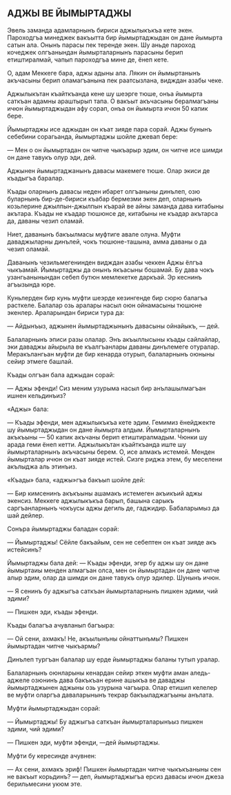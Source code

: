 ## АДЖЫ ВЕ ЙЫМЫРТАДЖЫ

Эвель заманда адамларнынъ бириси аджылыкъкъа кете экен.
Пароходгъа минеджек вакъытта бир йымыртаджыдан он дане йымырта сатын ала.
Онынъ парасы пек теренде экен.
Шу аньде пароход кочеджек олгъанындан йымырталарнынъ парасыны берип етиштиралмай, чапып пароходгъа мине де, ёнеп кете.

О, адам Меккеге бара, аджы адыны ала.
Лякин он йымыртанынъ акъчасыны берип оламагъанына пек раатсызлана, видждан азабы чеке.

Аджылыкътан къайткъанда кене шу шеэрге тюше, онъа йымырта саткъан адамны араштырып тапа.
О вакъыт акъчасыны бералмагъаны ичюн йымыртаджыдан афу сорап, онъа он йымырта ичюн 50 капик бере.

Йымыртаджы исе аджыдан он къат зияде пара сорай.
Аджы бунынъ себебини сорагьанда, йымыртаджы шойле джевап бере:

— Мен о он йымыртадан он чипче чыкъарыр эдим, он чипче исе шимди он дане тавукъ олур эди, дей.

Аджынен йымыртаджанынъ давасы макемеге тюше.
Олар экиси де къадыгъа баралар.

Къады оларнынъ давасы неден ибарет олгъаныны динълеп, озю буларнынъ бир-де-бириси къабар бермезми экен деп, оларнынъ козьлерине джылпын-джылпын къарай ве айны заманда дава китабыны акътара.
Къады не къадар тюшюнсе де, китабыны не къадар акътарса да, даваны чезип оламай.

Ниет, даванынъ бакъылмасы муфтиге авале олуна.
Муфти даваджыларны динълей, чокъ тюшюне-ташына, амма даваны о да чезип оламай.

Даванынъ чезильмегенинден видждан азабы чеккен Аджы ёлгъа чыкъамай.
Йымыртаджы да онынъ якъасыны бошамай.
Бу дава чокъ узангьанынындан себеп бутюн мемлекетке даркъай.
Эр кеснинъ агъызында юре.

Куньлерден бир кунь муфти шеэрде кезингенде бир сюрю балагъа расткеле.
Балалар озь аралары насыл оюн ойнамасыны тюшюне экенлер.
Араларындан бириси тура да:

— Айдынъыз, аджынен йымыртаджынынъ давасыны ойнайыкъ, — дей.

Балаларнынъ эписи разы олалар.
Энъ акъыллысыны къады сайлайлар, эки даваджы айырыла ве къалгъанлары даваны динълемеге отуралар.
Меракълангьан муфти де бир кенарда отурып, балаларнынъ оюныны сейир этмеге башлай.

Къады олгъан бала аджыдан сорай:

— Аджы эфенди!
Сиз меним узурыма насыл бир анълашылмагъан ишнен кельдинъиз?

«Аджы» бала:

— Къады эфенди, мен аджылыкъкъа кете эдим.
Гемимиз ёнейджекте шу йымыртаджыдан он дане йымырта алдым.
Йымырталарнынъ акъкъыны — 50 капик акъчаны берип етиштиралмадым.
Чюнки шу арада геми ёнеп кетти.
Аджылыкътан къайткъанда иште шу йымырталарнынъ акъчасыны берем.
О, исе алмакъ истемей.
Менден йымырталар ичюн он къат зияде истей.
Сизге риджа этем, бу меселени акълыджа аль этинъиз.

«Къады» бала, «аджы»гъа бакъып шойле дей:

— Бир кимсенинъ акъкъыны ашамакъ истемеген акъикъий аджы экенсиз.
Меккеге аджылыкъкъа барып, башына сарыкъ саргъанларнынъ чокъусы аджы дегиль де, гаджидир.
Бабаларымыз да шай дейлер.

Сонъра йымыртаджы баладан сорай:

— Йымыртаджы!
Сёйле бакъайым, сен не себептен он къат зияде акъ истейсинъ?

Йымыртаджы бала дей:
— Къады эфенди, эгер бу аджы шу он дане йымыртаиы менден алмагъан олса, мен он йымыртадан он дане чипче алыр эдим, олар да шимди он дане тавукъ олур эдилер.
Шунынъ ичюн.

— Я сенинъ бу аджыгъа саткъан йымырталарнынъ пишкен эдими, чий эдими?

— Пишкен эди, къады эфенди.

Къады балагъа ачувланып багъыра:

— Ой сени, ахмакъ!
Не, акъылынъны ойнаттынъмы?
Пишкен йымыртадан чипче чыкъармы?

Динълеп тургъан балалар шу ерде йымыртаджы баланы тутып уралар.

Балаларнынъ оюнларыны кенардан сейир эткен муфти аман аледь-аджеле озюнинъ дава бакъкъан ерине ашыкъа ве даваджы йымыртаджынен аджыны озь узурына чагъыра.
Олар етишип келелер ве муфти оларгъа даваларынынъ текрар бакъыладжагъыны анълата.

Муфти йымыртаджыдан сорай:

— Йымыртаджы!
Бу аджыгъа саткъан йымырталарынъыз пишкен эдими, чий эдими?

— Пишкен эди, муфти эфенди, —дей йымыртаджы.

Муфти бу кересинде ачувнен:

— Ах сени, ахмакъ эриф!
Пишкен йымыртадан чипче чыкъкъаныны сен не вакъыт корьдинъ? — деп, йымыртаджыгъа ерсиз давасы ичюн джеза берильмесини укюм эте.
